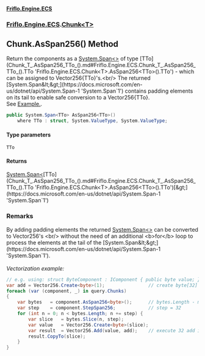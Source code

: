 #### [Friflo.Engine.ECS](index.md 'index')
### [Friflo.Engine.ECS](Friflo.Engine.ECS.md 'Friflo.Engine.ECS').[Chunk&lt;T&gt;](Chunk_T_.md 'Friflo.Engine.ECS.Chunk<T>')

## Chunk<T>.AsSpan256<TTo>() Method

Return the components as a [System.Span&lt;&gt;](https://docs.microsoft.com/en-us/dotnet/api/System.Span-1 'System.Span`1') of type [TTo](Chunk_T_.AsSpan256_TTo_().md#Friflo.Engine.ECS.Chunk_T_.AsSpan256_TTo_().TTo 'Friflo.Engine.ECS.Chunk<T>.AsSpan256<TTo>().TTo') - which can be assigned to Vector256{TTo}'s.<br/>
The returned [System.Span&lt;&gt;](https://docs.microsoft.com/en-us/dotnet/api/System.Span-1 'System.Span`1') contains padding elements on its tail to enable safe conversion to a Vector256{TTo}.<br/>
See <a href="https://github.com/friflo/Friflo.Json.Fliox/wiki/Examples-~-Optimization#query-vectorization---simd">Example.</a>.

```csharp
public System.Span<TTo> AsSpan256<TTo>()
    where TTo : struct, System.ValueType, System.ValueType;
```
#### Type parameters

<a name='Friflo.Engine.ECS.Chunk_T_.AsSpan256_TTo_().TTo'></a>

`TTo`

#### Returns
[System.Span&lt;](https://docs.microsoft.com/en-us/dotnet/api/System.Span-1 'System.Span`1')[TTo](Chunk_T_.AsSpan256_TTo_().md#Friflo.Engine.ECS.Chunk_T_.AsSpan256_TTo_().TTo 'Friflo.Engine.ECS.Chunk<T>.AsSpan256<TTo>().TTo')[&gt;](https://docs.microsoft.com/en-us/dotnet/api/System.Span-1 'System.Span`1')

### Remarks
By adding padding elements the returned [System.Span&lt;&gt;](https://docs.microsoft.com/en-us/dotnet/api/System.Span-1 'System.Span`1') can be converted to Vector256's <br/>
without the need of an additional <b>for</b> loop to process the elements at the tail of the [System.Span&lt;&gt;](https://docs.microsoft.com/en-us/dotnet/api/System.Span-1 'System.Span`1').<br/><br/><i>Vectorization example:</i><br/>

```csharp
// e.g. using: struct ByteComponent : IComponent { public byte value; }
var add = Vector256.Create<byte>(1);                // create byte[32] vector - all values = 1
foreach (var (component, _) in query.Chunks)
{    
    var bytes   = component.AsSpan256<byte>();      // bytes.Length - multiple of 32
    var step    = component.StepSpan256;            // step = 32
    for (int n = 0; n < bytes.Length; n += step) {
        var slice   = bytes.Slice(n, step);
        var value   = Vector256.Create<byte>(slice);
        var result  = Vector256.Add(value, add);    // execute 32 add instructions at once
        result.CopyTo(slice);
    }
}
```